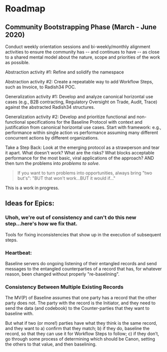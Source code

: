 # Roadmap

## Community Bootstrapping Phase \(March - June 2020\)

Conduct weekly orientation sessions and bi-weekly/monthly alignment activities to ensure the community has -- and continues to have -- as close to a shared mental model about the nature, scope and priorities of the work as possible.

Abstraction activity \#1: Refine and solidify the namespace

Abstraction activity \#2: Create a repeatable way to add Workflow Steps, such as Invoice, to Radish34 POC.

Generalization activity \#1: Develop and analyze canonical horizontal use cases \(e.g., B2B contracting, Regulatory Oversight on Trade, Audit, Trace\) against the abstracted Radish34 structures.

Generalization activity \#2: Develop and prioritize functional and non-functional specifications for the Baseline Protocol with context and justification from canonical horizontal use cases. Start with framework: e.g., performance within single action vs performance assuming many different concurrent actions by different organizations.

Take a Step Back: Look at the emerging protocol as a strawperson and tear it apart. What doesn't work? What are the risks? What blocks acceptable performance for the most basic, viral applications of the approach? AND then turn the problems into _problems to solve_.  

> If you want to turn problems into opportunities, always bring "two but's": "BUT that won't work...BUT it would if..."

This is a work in progress.



## Ideas for Epics:

### Uhoh, we're out of consistency and can't do this new step...here's how we fix that.

Tools for fixing inconsistencies that show up in the execution of subsequent steps.

### Heartbeat: 

Baseline servers do ongoing listening of their entangled records and send messages to the entangled counterparties of a record that has, for whatever reason, been changed without properly "re-baselining".

### Consistency Between Multiple Existing Records

The MV\(P\) of Baseline assumes that one party has a record that the other party does not. The party with the record is the Initiator, and they need to send the data \(and codebook\) to the Counter-parties that they want to baseline with. 

But what if two \(or more!\) parties have what they think is the same record, and they want to a\) confirm that they match; b\) if they do, baseline the record, so that they can use it for Workflow Steps to follow; c\) if they don’t, go through some process of determining which should be Canon, setting the others to that value, and then baselining.

